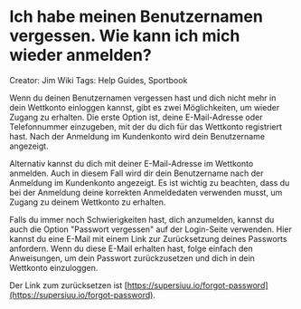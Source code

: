 # Ich habe meinen Benutzernamen vergessen. Wie kann ich mich wieder anmelden?

Creator: Jim
Wiki Tags: Help Guides, Sportbook

Wenn du deinen Benutzernamen vergessen hast und dich nicht mehr in dein Wettkonto einloggen kannst, gibt es zwei Möglichkeiten, um wieder Zugang zu erhalten. Die erste Option ist, deine E-Mail-Adresse oder Telefonnummer einzugeben, mit der du dich für das Wettkonto registriert hast. Nach der Anmeldung im Kundenkonto wird dein Benutzername angezeigt.

Alternativ kannst du dich mit deiner E-Mail-Adresse im Wettkonto anmelden. Auch in diesem Fall wird dir dein Benutzername nach der Anmeldung im Kundenkonto angezeigt. Es ist wichtig zu beachten, dass du bei der Anmeldung deine korrekten Anmeldedaten verwenden musst, um Zugang zu deinem Wettkonto zu erhalten.

Falls du immer noch Schwierigkeiten hast, dich anzumelden, kannst du auch die Option "Passwort vergessen" auf der Login-Seite verwenden. Hier kannst du eine E-Mail mit einem Link zur Zurücksetzung deines Passworts anfordern. Wenn du diese E-Mail erhalten hast, folge einfach den Anweisungen, um dein Passwort zurückzusetzen und dich in dein Wettkonto einzuloggen.

Der Link zum zurücksetzen ist [https://supersiuu.io/forgot-password](https://supersiuu.io/forgot-password).